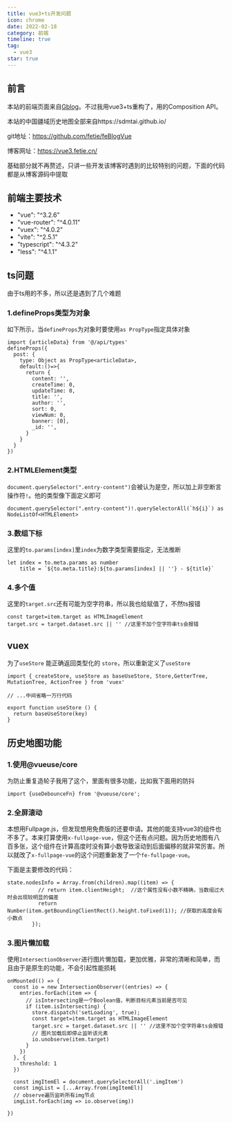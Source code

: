 ```yaml
---
title: vue3+ts开发问题
icon: chrome
date: 2022-02-18
category: 前端
timeline: true
tag:
  - vue3
star: true
---
```


## 前言

本站的前端页面来自[Gblog](http://static.fengziy.cn/Gblog/)。不过我用vue3+ts重构了，用的Composition API。

本站的中国疆域历史地图全部来自https://sdmtai.github.io/

git地址：https://github.com/fetie/feBlogVue

博客网址：https://vue3.fetie.cn/

基础部分就不再赘述，只讲一些开发该博客时遇到的比较特别的问题，下面的代码都是从博客源码中提取

## 前端主要技术

* "vue": "^3.2.6"
* "vue-router": "^4.0.11"
* "vuex": "^4.0.2"
* "vite": "^2.5.1"
* "typescript": "^4.3.2"
* "less": "^4.1.1"

## ts问题

由于ts用的不多，所以还是遇到了几个难题

### 1.defineProps类型为对象

如下所示，当`defineProps`为对象时要使用`as PropType`指定具体对象

```
import {articleData} from '@/api/types'
defineProps({
  post: {
    type: Object as PropType<articleData>,
    default:()=>{
      return {
        content: '',
        createTime: 0,
        updateTime: 0,
        title: '',
        author: '',
        sort: 0,
        viewNum: 0,
        banner: [0],
        _id: '',
      }
    }
  }
})
```

### 2.HTMLElement类型

`document.querySelector(".entry-content")`会被认为是空，所以加上非空断言操作符`!`。他的类型像下面定义即可

```
document.querySelector(".entry-content")!.querySelectorAll(`h${i}`) as NodeListOf<HTMLElement>
```

### 3.数组下标

这里的`to.params[index]`里`index`为数字类型需要指定，无法推断

```
let index = to.meta.params as number
    title = `${to.meta.title}:${to.params[index] || ''} - ${title}`
```

### 4.多个值

这里的`target.src`还有可能为空字符串，所以我也给赋值了，不然ts报错

```
const target=item.target as HTMLImageElement
target.src = target.dataset.src || '' //这里不加个空字符串ts会报错
```

## vuex

为了`useStore` 能正确返回类型化的 `store`，所以重新定义了`useStore`

```
import { createStore, useStore as baseUseStore, Store,GetterTree, MutationTree, ActionTree } from 'vuex'

// ...中间省略一万行代码

export function useStore () {
  return baseUseStore(key)
}
```

## 历史地图功能

### 1.使用@vueuse/core

为防止重复造轮子我用了这个，里面有很多功能，比如我下面用的防抖

```
import {useDebounceFn} from '@vueuse/core';
```

### 2.全屏滚动

本想用Fullpage.js，但发现想用免费版的还要申请。其他的能支持vue3的组件也不多了。本来打算使用`x-fullpage-vue`，但这个还有点问题。因为历史地图有八百多张，这个组件在计算高度时没有算小数导致滚动到后面偏移的就非常厉害。所以就改了`x-fullpage-vue`的这个问题重新发了一个`fe-fullpage-vue`。

下面是主要修改的代码：

```
state.nodesInfo = Array.from(children).map((item) => {
          // return item.clientHeight;  //这个属性没有小数不精确，当数组过大时会出现较明显的偏差
          return Number(item.getBoundingClientRect().height.toFixed(1)); //获取的高度会有小数点
        });
```

### 3.图片懒加载

使用`IntersectionObserver`进行图片懒加载，更加优雅，非常的清晰和简单，而且由于是原生的功能，不会引起性能损耗

```
onMounted(() => {
  const io = new IntersectionObserver((entries) => {
    entries.forEach(item => {
      // isIntersecting是一个Boolean值，判断目标元素当前是否可见
      if (item.isIntersecting) {
        store.dispatch('setLoading', true);
        const target=item.target as HTMLImageElement
        target.src = target.dataset.src || '' //这里不加个空字符串ts会报错
        // 图片加载后即停止监听该元素
        io.unobserve(item.target)
      }
    })
  }, {
    threshold: 1
  })

  const imgItemEl = document.querySelectorAll('.imgItem')
  const imgList = [...Array.from(imgItemEl)]
  // observe遍历监听所有img节点
  imgList.forEach(img => io.observe(img))

})
```
